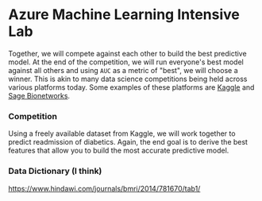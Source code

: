 # Azure Machine Learning Intensive Lab
Together, we will compete against each other to build the best predictive
model. At the end of the competition, we will run everyone's best model
against all others and using `AUC` as a metric of "best", we will choose a
winner. This is akin to many data science competitions being held across
various platforms today. Some examples of these platforms are [Kaggle](https://www.kaggle.com/)
and [Sage Bionetworks](http://sagebase.org/challenges/).

### Competition
Using a freely available dataset from Kaggle, we will work together to predict
readmission of diabetics. Again, the end goal is to derive the best features that
allow you to build the most accurate predictive model.


### Data Dictionary (I think)
https://www.hindawi.com/journals/bmri/2014/781670/tab1/
